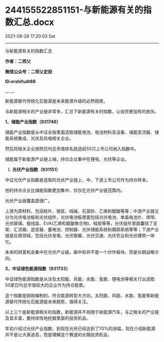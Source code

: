 # 244155522851151-与新能源有关的指数汇总.docx

2021-08-28 17:20:03 Sat

----

与新能源有关的指数汇总

__作者：二师父__

__微信公众号：二师父定投__

__ID:ershifudt88__

__ __

新能源替代传统化石能源是未来能源升级的必然趋势。

与新能源相关的产业链非常多，汇总下新能源有关的指数，让投资更加有的放矢。

__1、储能产业指数（931746）__

储能产业指数是从中证全指里面选取储能电池、电池材料及设备、储能变流器、储能系统集成、光伏及风电相关企业。

然后将相关企业按照日均总市值排名挑选前50只上市公司纳入指数中。

储能属于新能源产业链上端，持仓企业集中在锂电、光伏等企业。

1. __光伏产业指数（931151）__

中证光伏产业指数是选取的光伏产业链上、中、下游上市公司作为持仓样本。

他的持仓企业比储能指数更加集中，仅仅在光伏产业链范围内。

光伏产业链覆盖面很广。

上游为原材料，包括硅片、银浆、纯碱、石英砂、乙烯和醋酸等等；中游产业链又分为光伏电池板和光伏组件，光伏电池板里面包括光伏电池、单晶电池片、焊带、光伏玻璃、接线盒、EVA\(乙烯和醋酸聚合物\)、硅胶等等，光伏组件里面囊括了支架、汇流箱、逆变器、蓄电池、控制器、光伏储能系统和跟踪系统等等；下游产业链是应用领域，包括光伏发电、光伏取暖、光伏交通、光伏农业和光伏建筑一体化。

未来的财富机会集中在光伏产业链，碳中和并不是一个炒作板块，而是长期战略方向。

__3、中证绿色能源指数（931733）__

中证绿色能源指数是从涉及太阳能、风能、水能、氢能、锂电池等相关行业选取50家日均总市值较大的企业作为持仓股票。

这个指数是刚刚编制的，符合能源转型大方向，太阳能、风能、水能、氢能等新能源替代传统化石能源是未来趋势，值得关注。

以上三个是新能源相关的指数，新能源并不局限于新能源汽车，与之相关的产业链及其丰富，要持续性地挖掘里面的投资机会。

年初介绍过光伏产业指数，到现在光伏已经达到了70%的涨幅，现在介绍新能源并不是让大家追高，而是理解这个赛道的长期投资机会。


